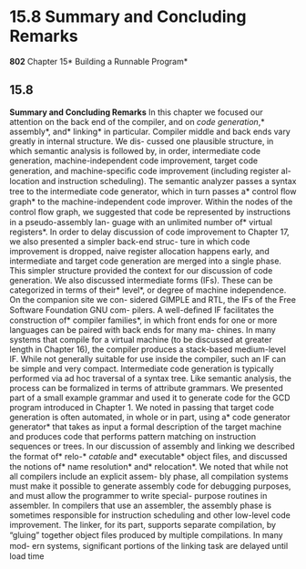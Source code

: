 # 15.8 Summary and Concluding Remarks

**802**
Chapter 15* Building a Runnable Program*

## 15.8

**Summary and Concluding Remarks**
In this chapter we focused our attention on the back end of the compiler, and on
*code generation*,* assembly*, and* linking* in particular.
Compiler middle and back ends vary greatly in internal structure. We dis-
cussed one plausible structure, in which semantic analysis is followed by, in order,
intermediate code generation, machine-independent code improvement, target
code generation, and machine-speciﬁc code improvement (including register al-
location and instruction scheduling). The semantic analyzer passes a syntax tree
to the intermediate code generator, which in turn passes a* control ﬂow graph* to the
machine-independent code improver. Within the nodes of the control ﬂow graph,
we suggested that code be represented by instructions in a pseudo-assembly lan-
guage with an unlimited number of* virtual registers*. In order to delay discussion
of code improvement to Chapter 17, we also presented a simpler back-end struc-
ture in which code improvement is dropped, naive register allocation happens
early, and intermediate and target code generation are merged into a single phase.
This simpler structure provided the context for our discussion of code generation.
We also discussed intermediate forms (IFs). These can be categorized in terms
of their* level*, or degree of machine independence. On the companion site we con-
sidered GIMPLE and RTL, the IFs of the Free Software Foundation GNU com-
pilers. A well-deﬁned IF facilitates the construction of* compiler families*, in which
front ends for one or more languages can be paired with back ends for many ma-
chines. In many systems that compile for a virtual machine (to be discussed at
greater length in Chapter 16), the compiler produces a stack-based medium-level
IF. While not generally suitable for use inside the compiler, such an IF can be
simple and very compact.
Intermediate code generation is typically performed via ad hoc traversal of a
syntax tree. Like semantic analysis, the process can be formalized in terms of
attribute grammars. We presented part of a small example grammar and used
it to generate code for the GCD program introduced in Chapter 1. We noted
in passing that target code generation is often automated, in whole or in part,
using a* code generator generator* that takes as input a formal description of the
target machine and produces code that performs pattern matching on instruction
sequences or trees.
In our discussion of assembly and linking we described the format of* relo-*
*catable* and* executable* object ﬁles, and discussed the notions of* name resolution*
and* relocation*. We noted that while not all compilers include an explicit assem-
bly phase, all compilation systems must make it possible to generate assembly
code for debugging purposes, and must allow the programmer to write special-
purpose routines in assembler. In compilers that use an assembler, the assembly
phase is sometimes responsible for instruction scheduling and other low-level
code improvement. The linker, for its part, supports separate compilation, by
“gluing” together object ﬁles produced by multiple compilations. In many mod-
ern systems, signiﬁcant portions of the linking task are delayed until load time

